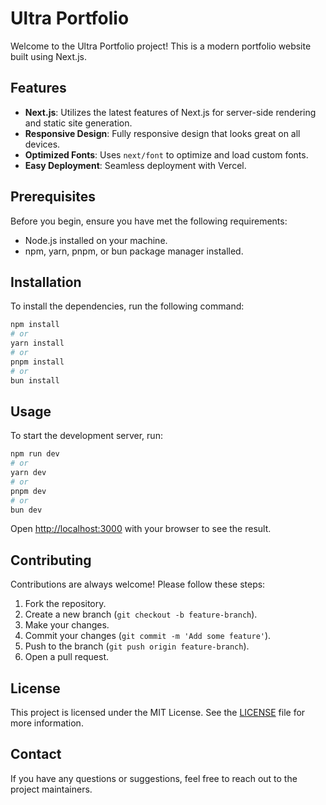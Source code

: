 # Ultra Portfolio

Welcome to the Ultra Portfolio project! This is a modern portfolio website built
using Next.js.

## Features

- **Next.js**: Utilizes the latest features of Next.js for server-side rendering
  and static site generation.
- **Responsive Design**: Fully responsive design that looks great on all
  devices.
- **Optimized Fonts**: Uses `next/font` to optimize and load custom fonts.
- **Easy Deployment**: Seamless deployment with Vercel.

## Prerequisites

Before you begin, ensure you have met the following requirements:

- Node.js installed on your machine.
- npm, yarn, pnpm, or bun package manager installed.

## Installation

To install the dependencies, run the following command:

```bash
npm install
# or
yarn install
# or
pnpm install
# or
bun install
```

## Usage

To start the development server, run:

```bash
npm run dev
# or
yarn dev
# or
pnpm dev
# or
bun dev
```

Open [http://localhost:3000](http://localhost:3000) with your browser to see the
result.

## Contributing

Contributions are always welcome! Please follow these steps:

1. Fork the repository.
2. Create a new branch (`git checkout -b feature-branch`).
3. Make your changes.
4. Commit your changes (`git commit -m 'Add some feature'`).
5. Push to the branch (`git push origin feature-branch`).
6. Open a pull request.

## License

This project is licensed under the MIT License. See the [LICENSE](LICENSE) file
for more information.

## Contact

If you have any questions or suggestions, feel free to reach out to the project
maintainers.
